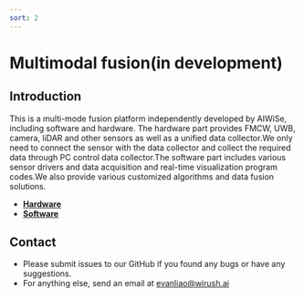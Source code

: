 ```yaml
---
sort: 2
---
```


# Multimodal fusion(in development)
## Introduction
This is a multi-mode fusion platform independently developed by AIWiSe, including software and hardware. The hardware part provides FMCW, UWB, camera, liDAR and other sensors as well as a unified data collector.We only need to connect the sensor with the data collector and collect the required data through PC control data collector.The software part includes various sensor drivers and data acquisition and real-time visualization program codes.We also provide various customized algorithms and data fusion solutions.
* **[Hardware](https://deepwise888.github.io/AIWiSeDoc/Multimodal%20fusion/Hardware.html)**
* **[Software](https://deepwise888.github.io/AIWiSeDoc/Multimodal%20fusion/Software.html)**

## Contact

* Please submit issues to our GitHub if you found any bugs or have any suggestions.
* For anything else, send an email at evanliao@wirush.ai



